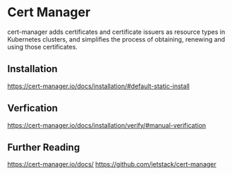 Cert Manager
============

cert-manager adds certificates and certificate issuers as resource types in Kubernetes clusters, and simplifies the process of obtaining, renewing and using those certificates.

Installation
------------

<https://cert-manager.io/docs/installation/#default-static-install>

Verfication
-----------
<https://cert-manager.io/docs/installation/verify/#manual-verification>

Further Reading
---------------
<https://cert-manager.io/docs/>
<https://github.com/jetstack/cert-manager>
